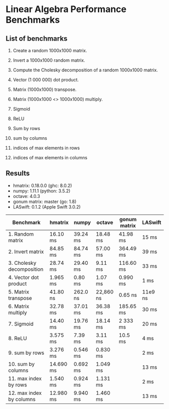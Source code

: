 # Linear Algebra Performance Benchmarks

## List of benchmarks

1. Create a random 1000x1000 matrix.

2. Invert a 1000x1000 random matrix.

3. Compute the Cholesky decomposition of a random 1000x1000 matrix.

4. Vector (1 000 000) dot product.

5. Matrix (1000x1000) transpose.

6. Matrix (1000x1000 <> 1000x1000) multiply.

7. Sigmoid

8. ReLU

9. Sum by rows

10. sum by columns

11. indices of max elements in rows

12. indices of max elements in columns

## Results

* hmatrix: 0.18.0.0 (ghc: 8.0.2)
* numpy: 1.11.1 (python: 3.5.2)
* octave: 4.0.3
* gonum matrix: master (go: 1.8)
* LASwift: 0.1.2 (Apple Swift 3.0.2)

| Benchmark | hmatrix | numpy | octave | gonum matrix | LASwift |
|-----------------|----------------|-----------------|-------|-------|-------|
| 1. Random matrix | 16.10 ms  | 39.24 ms | 18.48 ms | 41.98 ms | 15 ms |
| 2. Invert matrix | 84.85 ms  | 84.74 ms | 57.00 ms | 364.49 ms | 39 ms |
| 3. Cholesky decomposition | 28.74 ms | 29.40 ms | 9.11 ms | 116.60 ms | 33 ms |
| 4. Vector dot product | 1.965 ms | 0.80 ms | 1.07 ms | 0.990 ms | 1 ms |
| 5. Matrix transpose | 41.80 ns | 262.0 ns | 22,860 ns | 0.65 ns | 11e9 ns |
| 6. Matrix multiply | 32.78 ms | 37.01 ms | 36.38 ms | 185.65 ms | 30 ms |
| 7. Sigmoid | 14.40 ms | 19.76 ms | 18.14 ms | 2 333 ms | 20 ms |
| 8. ReLU | 3.575 ms | 7.39 ms | 3.11 ms | 10.5 ms | 4 ms |
| 9. sum by rows | 3.276 ms | 0.546 ms | 0.830 ms | | 2 ms |
| 10. sum by columns | 14.690 ms | 0.692 ms | 1.049 ms | | 13 ms |
| 11. max index by rows | 1.540 ms |  0.924 ms | 1.131 ms | | 2 ms |
| 12. max index by columns | 12.980 ms |  9.940 ms | 1.460 ms | | 13 ms |
